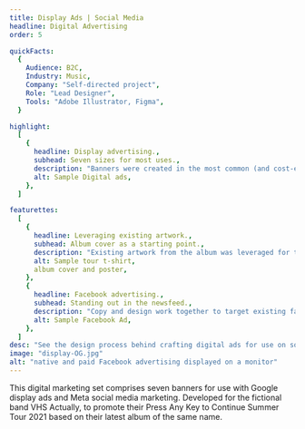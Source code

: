 ```yaml
---
title: Display Ads | Social Media
headline: Digital Advertising
order: 5

quickFacts:
  {
    Audience: B2C,
    Industry: Music,
    Company: "Self-directed project",
    Role: "Lead Designer",
    Tools: "Adobe Illustrator, Figma",
  }

highlight:
  [
    {
      headline: Display advertising.,
      subhead: Seven sizes for most uses.,
      description: "Banners were created in the most common (and cost-effective) display ad sizes for use with Google Ads and on Meta properties (Facebook and Instagram). Design elements were resized and sometimes omitted to promote readability but maintain campaign design integrity.",
      alt: Sample Digital ads,
    },
  ]

featurettes:
  [
    {
      headline: Leveraging existing artwork.,
      subhead: Album cover as a starting point.,
      description: "Existing artwork from the album was leveraged for the banners to reinforce the connection between the upcoming tour and the album to promote both ticket sales and album sales.",
      alt: Sample tour t-shirt,
      album cover and poster,
    },
    {
      headline: Facebook advertising.,
      subhead: Standing out in the newsfeed.,
      description: "Copy and design work together to target existing fans of the band's page and stand out in newsfeeds when shared.",
      alt: Sample Facebook Ad,
    },
  ]
desc: "See the design process behind crafting digital ads for use on social media and display advertising."
image: "display-OG.jpg"
alt: "native and paid Facebook advertising displayed on a monitor"
---
```


This digital marketing set comprises seven banners for use with Google display ads and Meta social media marketing. Developed for the fictional band VHS Actually, to promote their Press Any Key to Continue Summer Tour 2021 based on their latest album of the same name.
